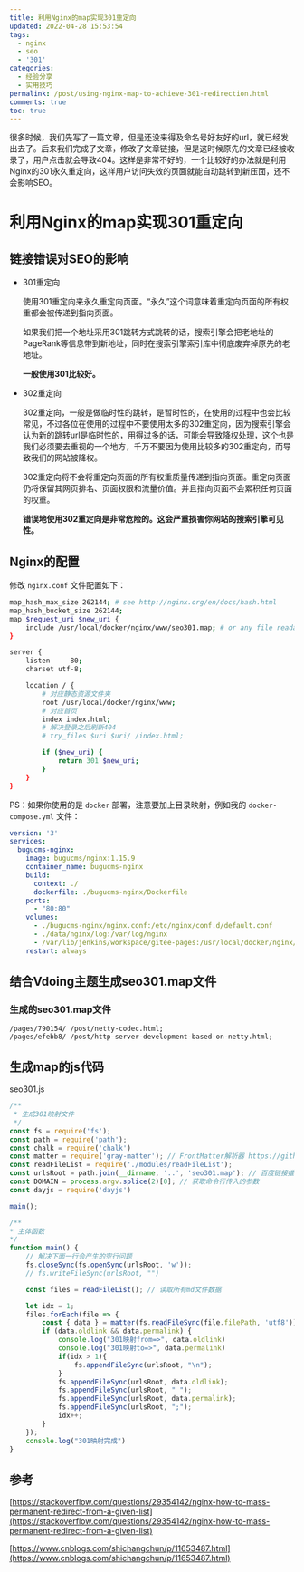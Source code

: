 ```yaml
---
title: 利用Nginx的map实现301重定向
updated: 2022-04-28 15:53:54
tags:
  - nginx
  - seo
  - '301'
categories:
  - 经验分享
  - 实用技巧
permalink: /post/using-nginx-map-to-achieve-301-redirection.html
comments: true
toc: true
---
```

很多时候，我们先写了一篇文章，但是还没来得及命名号好友好的url，就已经发出去了。后来我们完成了文章，修改了文章链接，但是这时候原先的文章已经被收录了，用户点击就会导致404。这样是非常不好的，一个比较好的办法就是利用Nginx的301永久重定向，这样用户访问失效的页面就能自动跳转到新压面，还不会影响SEO。

<!-- more -->

# 利用Nginx的map实现301重定向

## 链接错误对SEO的影响

- 301重定向

  使用301重定向来永久重定向页面。“永久”这个词意味着重定向页面的所有权重都会被传递到指向页面。

  如果我们把一个地址采用301跳转方式跳转的话，搜索引擎会把老地址的PageRank等信息带到新地址，同时在搜索引擎索引库中彻底废弃掉原先的老地址。

  **一般使用301比较好。**

- 302重定向

  302重定向，一般是做临时性的跳转，是暂时性的，在使用的过程中也会比较常见，不过各位在使用的过程中不要使用太多的302重定向，因为搜索引擎会认为新的跳转url是临时性的，用得过多的话，可能会导致降权处理，这个也是我们必须要去重视的一个地方，千万不要因为使用比较多的302重定向，而导致我们的网站被降权。

  302重定向将不会将重定向页面的所有权重质量传递到指向页面。重定向页面仍将保留其网页排名、页面权限和流量价值。并且指向页面不会累积任何页面的权重。

  **错误地使用302重定向是非常危险的。这会严重损害你网站的搜索引擎可见性。**

## Nginx的配置

修改 `nginx.conf` 文件配置如下：

```bash
map_hash_max_size 262144; # see http://nginx.org/en/docs/hash.html
map_hash_bucket_size 262144;
map $request_uri $new_uri {
    include /usr/local/docker/nginx/www/seo301.map; # or any file readable by nginx
}

server {
    listen     80;
    charset utf-8;

    location / {
        # 对应静态资源文件夹
        root /usr/local/docker/nginx/www;
        # 对应首页
        index index.html;
        # 解决登录之后刷新404
        # try_files $uri $uri/ /index.html;

        if ($new_uri) {
            return 301 $new_uri;
        }
    }
}
```

PS：如果你使用的是 `docker` 部署，注意要加上目录映射，例如我的 `docker-compose.yml` 文件：

```yaml
version: '3'
services:
  bugucms-nginx:
    image: bugucms/nginx:1.15.9
    container_name: bugucms-nginx
    build:
      context: ./
      dockerfile: ./bugucms-nginx/Dockerfile
    ports:
      - "80:80"
    volumes:
      - ./bugucms-nginx/nginx.conf:/etc/nginx/conf.d/default.conf
      - ./data/nginx/log:/var/log/nginx
      - /var/lib/jenkins/workspace/gitee-pages:/usr/local/docker/nginx/www
    restart: always
```

## 结合Vdoing主题生成seo301.map文件

### 生成的seo301.map文件

```
/pages/790154/ /post/netty-codec.html;
/pages/efebb8/ /post/http-server-development-based-on-netty.html;
```

## 生成map的js代码

seo301.js

````javascript
/**
 * 生成301映射文件
 */
const fs = require('fs');
const path = require('path');
const chalk = require('chalk')
const matter = require('gray-matter'); // FrontMatter解析器 https://github.com/jonschlinkert/gray-matter
const readFileList = require('./modules/readFileList');
const urlsRoot = path.join(__dirname, '..', 'seo301.map'); // 百度链接推送文件
const DOMAIN = process.argv.splice(2)[0]; // 获取命令行传入的参数
const dayjs = require('dayjs')

main();

/**
* 主体函数
*/
function main() {
    // 解决下面一行会产生的空行问题
    fs.closeSync(fs.openSync(urlsRoot, 'w'));
    // fs.writeFileSync(urlsRoot, "")

    const files = readFileList(); // 读取所有md文件数据

    let idx = 1;
    files.forEach(file => {
        const { data } = matter(fs.readFileSync(file.filePath, 'utf8'));
        if (data.oldlink && data.permalink) {
            console.log("301映射from=>", data.oldlink)
            console.log("301映射to=>", data.permalink)
            if(idx > 1){
                fs.appendFileSync(urlsRoot, "\n");
            }
            fs.appendFileSync(urlsRoot, data.oldlink);
            fs.appendFileSync(urlsRoot, " ");
            fs.appendFileSync(urlsRoot, data.permalink);
            fs.appendFileSync(urlsRoot, ";");
            idx++;
        }
    });
    console.log("301映射完成")
}
````

## 参考

[https://stackoverflow.com/questions/29354142/nginx-how-to-mass-permanent-redirect-from-a-given-list](https://stackoverflow.com/questions/29354142/nginx-how-to-mass-permanent-redirect-from-a-given-list)

[https://www.cnblogs.com/shichangchun/p/11653487.html](https://www.cnblogs.com/shichangchun/p/11653487.html)